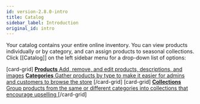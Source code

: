 ```yaml
---
id: version-2.8.0-intro
title: Catalog
sidebar_label: Introduction
original_id: intro
---
```


Your catalog contains your entire online inventory. You can view products individually or by category, and can assign products to seasonal collections. Click [[Catalog]] on the left sidebar menu for a drop-down list of options:

[card-grid]
[**Products** Add, remove, and edit products, descriptions, and images](/docs/dashboard/catalog/products)
[**Categories** Gather products by type to make it easier for admins and customers to browse the store](/docs/dashboard/catalog/categories)
[/card-grid]
[card-grid]
[**Collections** Group products from the same or different categories into collections that encourage upselling ](/docs/dashboard/catalog/collections)
[/card-grid]

